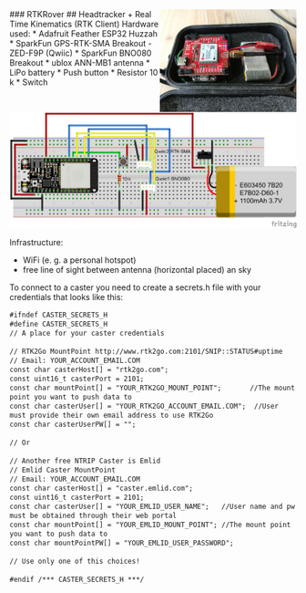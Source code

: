 <img align="right" src="./Screenshots/rtkrover.jpeg" width="240"/> 
### RTKRover
## Headtracker + Real Time Kinematics (RTK Client)
Hardware used:   
* Adafruit Feather ESP32 Huzzah 
* SparkFun GPS-RTK-SMA Breakout - ZED-F9P (Qwiic)
* SparkFun BNO080 Breakout
* ublox ANN-MB1 antenna
* LiPo battery
* Push button
* Resistor 10 k
* Switch

![plot](./fritzing/RTKRover-bb.png)

Infrastructure:
* WiFi (e. g. a personal hotspot)
* free line of sight between antenna (horizontal placed) an sky

To connect to a caster you need to create a secrets.h file with your credentials that looks like this:

````
#ifndef CASTER_SECRETS_H
#define CASTER_SECRETS_H
// A place for your caster credentials

// RTK2Go MountPoint http://www.rtk2go.com:2101/SNIP::STATUS#uptime
// Email: YOUR_ACCOUNT_EMAIL.COM
const char casterHost[] = "rtk2go.com";
const uint16_t casterPort = 2101;
const char mountPoint[] = "YOUR_RTK2GO_MOUNT_POINT";       //The mount point you want to push data to
const char casterUser[] = "YOUR_RTK2GO_ACCOUNT_EMAIL.COM";  //User must provide their own email address to use RTK2Go
const char casterUserPW[] = "";

// Or

// Another free NTRIP Caster is Emlid
// Emlid Caster MountPoint
// Email: YOUR_ACCOUNT_EMAIL.COM
const char casterHost[] = "caster.emlid.com";
const uint16_t casterPort = 2101;
const char casterUser[] = "YOUR_EMLID_USER_NAME";   //User name and pw must be obtained through their web portal
const char mountPoint[] = "YOUR_EMLID_MOUNT_POINT"; //The mount point you want to push data to
const char mountPointPW[] = "YOUR_EMLID_USER_PASSWORD";

// Use only one of this choices!

#endif /*** CASTER_SECRETS_H ***/

````
